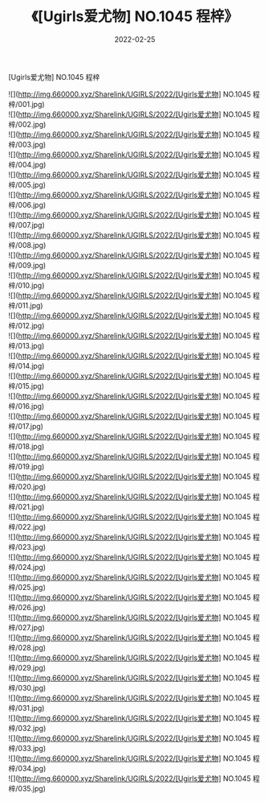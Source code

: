 ﻿---
layout: post
title:  《[Ugirls爱尤物] NO.1045 程梓》
date:   2022-02-25
img: http://img.660000.xyz/Sharelink/UGIRLS/2022/[Ugirls爱尤物] NO.1045 程梓/000.jpg
categories: [美女, 清纯, 唯美]
---

[Ugirls爱尤物] NO.1045 程梓

 ![](http://img.660000.xyz/Sharelink/UGIRLS/2022/[Ugirls爱尤物] NO.1045 程梓/001.jpg) <br>![](http://img.660000.xyz/Sharelink/UGIRLS/2022/[Ugirls爱尤物] NO.1045 程梓/002.jpg) <br>![](http://img.660000.xyz/Sharelink/UGIRLS/2022/[Ugirls爱尤物] NO.1045 程梓/003.jpg) <br>![](http://img.660000.xyz/Sharelink/UGIRLS/2022/[Ugirls爱尤物] NO.1045 程梓/004.jpg) <br>![](http://img.660000.xyz/Sharelink/UGIRLS/2022/[Ugirls爱尤物] NO.1045 程梓/005.jpg) <br>![](http://img.660000.xyz/Sharelink/UGIRLS/2022/[Ugirls爱尤物] NO.1045 程梓/006.jpg) <br>![](http://img.660000.xyz/Sharelink/UGIRLS/2022/[Ugirls爱尤物] NO.1045 程梓/007.jpg) <br>![](http://img.660000.xyz/Sharelink/UGIRLS/2022/[Ugirls爱尤物] NO.1045 程梓/008.jpg) <br>![](http://img.660000.xyz/Sharelink/UGIRLS/2022/[Ugirls爱尤物] NO.1045 程梓/009.jpg) <br>![](http://img.660000.xyz/Sharelink/UGIRLS/2022/[Ugirls爱尤物] NO.1045 程梓/010.jpg) <br>![](http://img.660000.xyz/Sharelink/UGIRLS/2022/[Ugirls爱尤物] NO.1045 程梓/011.jpg) <br>![](http://img.660000.xyz/Sharelink/UGIRLS/2022/[Ugirls爱尤物] NO.1045 程梓/012.jpg) <br>![](http://img.660000.xyz/Sharelink/UGIRLS/2022/[Ugirls爱尤物] NO.1045 程梓/013.jpg) <br>![](http://img.660000.xyz/Sharelink/UGIRLS/2022/[Ugirls爱尤物] NO.1045 程梓/014.jpg) <br>![](http://img.660000.xyz/Sharelink/UGIRLS/2022/[Ugirls爱尤物] NO.1045 程梓/015.jpg) <br>![](http://img.660000.xyz/Sharelink/UGIRLS/2022/[Ugirls爱尤物] NO.1045 程梓/016.jpg) <br>![](http://img.660000.xyz/Sharelink/UGIRLS/2022/[Ugirls爱尤物] NO.1045 程梓/017.jpg) <br>![](http://img.660000.xyz/Sharelink/UGIRLS/2022/[Ugirls爱尤物] NO.1045 程梓/018.jpg) <br>![](http://img.660000.xyz/Sharelink/UGIRLS/2022/[Ugirls爱尤物] NO.1045 程梓/019.jpg) <br>![](http://img.660000.xyz/Sharelink/UGIRLS/2022/[Ugirls爱尤物] NO.1045 程梓/020.jpg) <br>![](http://img.660000.xyz/Sharelink/UGIRLS/2022/[Ugirls爱尤物] NO.1045 程梓/021.jpg) <br>![](http://img.660000.xyz/Sharelink/UGIRLS/2022/[Ugirls爱尤物] NO.1045 程梓/022.jpg) <br>![](http://img.660000.xyz/Sharelink/UGIRLS/2022/[Ugirls爱尤物] NO.1045 程梓/023.jpg) <br>![](http://img.660000.xyz/Sharelink/UGIRLS/2022/[Ugirls爱尤物] NO.1045 程梓/024.jpg) <br>![](http://img.660000.xyz/Sharelink/UGIRLS/2022/[Ugirls爱尤物] NO.1045 程梓/025.jpg) <br>![](http://img.660000.xyz/Sharelink/UGIRLS/2022/[Ugirls爱尤物] NO.1045 程梓/026.jpg) <br>![](http://img.660000.xyz/Sharelink/UGIRLS/2022/[Ugirls爱尤物] NO.1045 程梓/027.jpg) <br>![](http://img.660000.xyz/Sharelink/UGIRLS/2022/[Ugirls爱尤物] NO.1045 程梓/028.jpg) <br>![](http://img.660000.xyz/Sharelink/UGIRLS/2022/[Ugirls爱尤物] NO.1045 程梓/029.jpg) <br>![](http://img.660000.xyz/Sharelink/UGIRLS/2022/[Ugirls爱尤物] NO.1045 程梓/030.jpg) <br>![](http://img.660000.xyz/Sharelink/UGIRLS/2022/[Ugirls爱尤物] NO.1045 程梓/031.jpg) <br>![](http://img.660000.xyz/Sharelink/UGIRLS/2022/[Ugirls爱尤物] NO.1045 程梓/032.jpg) <br>![](http://img.660000.xyz/Sharelink/UGIRLS/2022/[Ugirls爱尤物] NO.1045 程梓/033.jpg) <br>![](http://img.660000.xyz/Sharelink/UGIRLS/2022/[Ugirls爱尤物] NO.1045 程梓/034.jpg) <br>![](http://img.660000.xyz/Sharelink/UGIRLS/2022/[Ugirls爱尤物] NO.1045 程梓/035.jpg) <br>